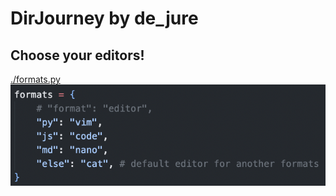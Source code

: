 # DirJourney by de_jure

## Choose your editors!
[./formats.py](/formats.py)
![](images/formats.png)
